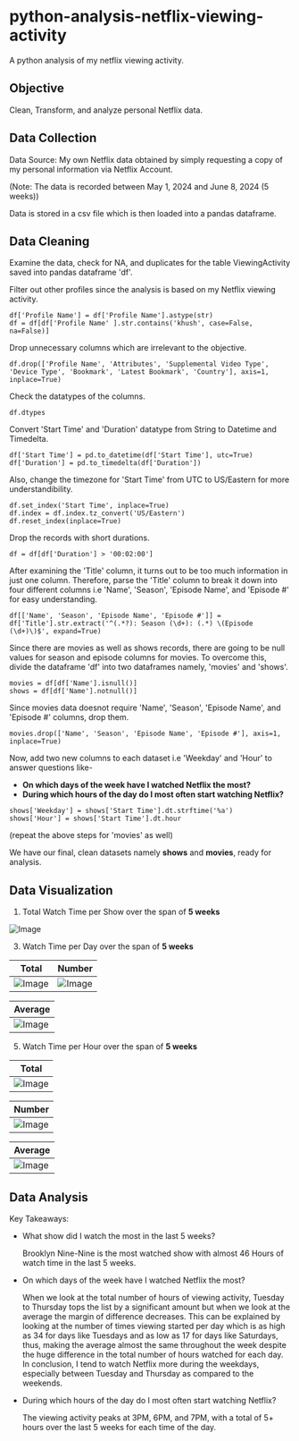 # python-analysis-netflix-viewing-activity

A python analysis of my netflix viewing activity.

## Objective

Clean, Transform, and analyze personal Netflix data.

## Data Collection

Data Source: My own Netflix data obtained by simply requesting a copy of my personal information via Netflix Account.

(Note: The data is recorded between May 1, 2024 and June 8, 2024 (5 weeks))

Data is stored in a csv file which is then loaded into a pandas dataframe.

## Data Cleaning

Examine the data, check for NA, and duplicates for the table ViewingActivity saved into pandas dataframe 'df'.

Filter out other profiles since the analysis is based on my Netflix viewing activity.
```
df['Profile Name'] = df['Profile Name'].astype(str)
df = df[df['Profile Name' ].str.contains('khush', case=False, na=False)]
```

Drop unnecessary columns which are irrelevant to the objective.
```
df.drop(['Profile Name', 'Attributes', 'Supplemental Video Type', 'Device Type', 'Bookmark', 'Latest Bookmark', 'Country'], axis=1, inplace=True)
```

Check the datatypes of the columns.
```
df.dtypes
```

Convert 'Start Time' and 'Duration' datatype from String to Datetime and Timedelta.
```
df['Start Time'] = pd.to_datetime(df['Start Time'], utc=True)
df['Duration'] = pd.to_timedelta(df['Duration'])
```

Also, change the timezone for 'Start Time' from UTC to US/Eastern for more understandibility.
```
df.set_index('Start Time', inplace=True)
df.index = df.index.tz_convert('US/Eastern')
df.reset_index(inplace=True)
```

Drop the records with short durations.
```
df = df[df['Duration'] > '00:02:00']
```

After examining the 'Title' column, it turns out to be too much information in just one column. Therefore, parse the 'Title' column to break it down into four different columns i.e 'Name', 'Season', 'Episode Name', and 'Episode #' for easy understanding.
```
df[['Name', 'Season', 'Episode Name', 'Episode #']] = df['Title'].str.extract('^(.*?): Season (\d+): (.*) \(Episode (\d+)\)$', expand=True)
```

Since there are movies as well as shows records, there are going to be null values for season and episode columns for movies. To overcome this, divide the dataframe 'df' into two dataframes namely, 'movies' and 'shows'.
```
movies = df[df['Name'].isnull()]
shows = df[df['Name'].notnull()]
```

Since movies data doesnot require 'Name', 'Season', 'Episode Name', and 'Episode #' columns, drop them.
```
movies.drop(['Name', 'Season', 'Episode Name', 'Episode #'], axis=1, inplace=True)
```

Now, add two new columns to each dataset i.e 'Weekday' and 'Hour' to answer questions like-
* **On which days of the week have I watched Netflix the most?**
* **During which hours of the day do I most often start watching Netflix?**
```
shows['Weekday'] = shows['Start Time'].dt.strftime('%a')
shows['Hour'] = shows['Start Time'].dt.hour
```
(repeat the above steps for 'movies' as well)

We have our final, clean datasets namely **shows** and **movies**, ready for analysis.

## Data Visualization

1. Total Watch Time per Show over the span of **5 weeks**

![Image](plots/plot1.png)
   
3. Watch Time per Day over the span of **5 weeks**

| Total | Number |
|---|---|
| ![Image](plots/plot2.png) | ![Image](plots/plot6.png) |

| Average |
|---|
| ![Image](plots/plot3.png) |


5. Watch Time per Hour over the span of **5 weeks**

| Total |
|---|
| ![Image](plots/plot4.png) |

| Number |
|---|
| ![Image](plots/plot7.png) |

| Average |
|---|
| ![Image](plots/plot5.png) |

## Data Analysis

Key Takeaways:
* What show did I watch the most in the last 5 weeks?

  Brooklyn Nine-Nine is the most watched show with almost 46 Hours of watch time in the last 5 weeks.

* On which days of the week have I watched Netflix the most?

  When we look at the total number of hours of viewing activity, Tuesday to Thursday tops the list by a significant amount but when we look at the average the margin of difference decreases. This can be explained by looking at the number of times viewing started per day which is as high as 34 for days like Tuesdays and as low as 17 for days like Saturdays, thus, making the average almost the same throughout the week despite the huge difference in the total number of hours watched for each day. In conclusion, I tend to watch Netflix more during the weekdays, especially between Tuesday and Thursday as compared to the weekends.
  
* During which hours of the day do I most often start watching Netflix?

  The viewing activity peaks at 3PM, 6PM, and 7PM, with a total of 5+ hours over the last 5 weeks for each time of the day. 